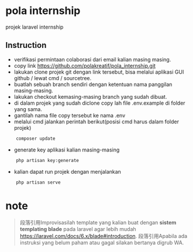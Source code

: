 # pola internship
 projek laravel internship

## Instruction
- verifikasi permintaan colaborasi dari email kalian masing masing.
- copy link https://github.com/polakreatif/pola_internship.git
- lakukan clone projek git dengan link tersebut, bisa melalui aplikasi GUI github / lewat cmd / sourcetree.
- buatlah sebuah branch sendiri dengan ketentuan nama panggilan masing-masing.
- lakukan checkout kemasing-masing branch yang sudah dibuat.
- di dalam projek yang sudah diclone copy lah file .env.example di folder yang sama.
- gantilah nama file copy tersebut ke nama .env
- melalui cmd jalankan perintah berikut(posisi cmd harus dalam folder projek)
```sh
    composer update
```
- generate key aplikasi kalian masing-masing
```sh
    php artisan key:generate
```
- kalian dapat run projek dengan menjalankan
```sh
    php artisan serve
```

# note
> 段落引用Improvisasilah template yang kalian buat dengan **sistem templating blade** pada laravel agar lebih mudah https://laravel.com/docs/6.x/blade#introduction.
> 段落引用Apabila ada instruksi yang belum paham atau gagal silakan bertanya digrub WA.